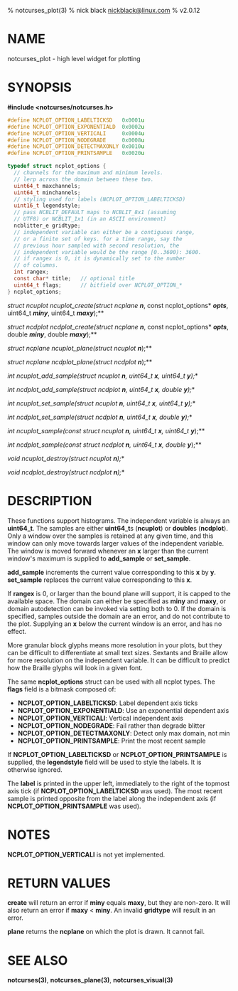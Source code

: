 % notcurses_plot(3)
% nick black <nickblack@linux.com>
% v2.0.12

# NAME

notcurses_plot - high level widget for plotting

# SYNOPSIS

**#include <notcurses/notcurses.h>**

```c
#define NCPLOT_OPTION_LABELTICKSD   0x0001u
#define NCPLOT_OPTION_EXPONENTIALD  0x0002u
#define NCPLOT_OPTION_VERTICALI     0x0004u
#define NCPLOT_OPTION_NODEGRADE     0x0008u
#define NCPLOT_OPTION_DETECTMAXONLY 0x0010u
#define NCPLOT_OPTION_PRINTSAMPLE   0x0020u

typedef struct ncplot_options {
  // channels for the maximum and minimum levels.
  // lerp across the domain between these two.
  uint64_t maxchannels;
  uint64_t minchannels;
  // styling used for labels (NCPLOT_OPTION_LABELTICKSD)
  uint16_t legendstyle;
  // pass NCBLIT_DEFAULT maps to NCBLIT_8x1 (assuming
  // UTF8) or NCBLIT_1x1 (in an ASCII environment)
  ncblitter_e gridtype;
  // independent variable can either be a contiguous range,
  // or a finite set of keys. for a time range, say the
  // previous hour sampled with second resolution, the
  // independent variable would be the range [0..3600): 3600.
  // if rangex is 0, it is dynamically set to the number
  // of columns.
  int rangex;
  const char* title;   // optional title
  uint64_t flags;      // bitfield over NCPLOT_OPTION_*
} ncplot_options;
```

**struct ncuplot* ncuplot_create(struct ncplane* ***n***, const ncplot_options* ***opts***, uint64_t ***miny***, uint64_t ***maxy***);**

**struct ncdplot* ncdplot_create(struct ncplane* ***n***, const ncplot_options* ***opts***, double ***miny***, double ***maxy***);**

**struct ncplane* ncuplot_plane(struct ncuplot* ***n***);**

**struct ncplane* ncdplot_plane(struct ncdplot* ***n***);**

**int ncuplot_add_sample(struct ncuplot* ***n***, uint64_t ***x***, uint64_t ***y***);**

**int ncdplot_add_sample(struct ncdplot* ***n***, uint64_t ***x***, double ***y***);**

**int ncuplot_set_sample(struct ncuplot* ***n***, uint64_t ***x***, uint64_t ***y***);**

**int ncdplot_set_sample(struct ncdplot* ***n***, uint64_t ***x***, double ***y***);**

**int ncuplot_sample(const struct ncuplot* ***n***, uint64_t ***x***, uint64_t* ***y***);**

**int ncdplot_sample(const struct ncdplot* ***n***, uint64_t ***x***, double* ***y***);**

**void ncuplot_destroy(struct ncuplot* ***n***);**

**void ncdplot_destroy(struct ncdplot* ***n***);**

# DESCRIPTION

These functions support histograms. The independent variable is always an
**uint64_t**. The samples are either **uint64_t**s (**ncuplot**) or **double**s
(**ncdplot**). Only a window over the samples is retained at any given time,
and this window can only move towards larger values of the independent
variable. The window is moved forward whenever an **x** larger than the current
window's maximum is supplied to **add_sample** or **set_sample**.

**add_sample** increments the current value corresponding to this **x** by
**y**. **set_sample** replaces the current value corresponding to this **x**.

If **rangex** is 0, or larger than the bound plane will support, it is capped
to the available space. The domain can either be specified as **miny** and
**maxy**, or domain autodetection can be invoked via setting both to 0. If the
domain is specified, samples outside the domain are an error, and do not
contribute to the plot. Supplying an **x** below the current window is an
error, and has no effect.

More granular block glyphs means more resolution in your plots, but they can
be difficult to differentiate at small text sizes. Sextants and Braille allow 
for more resolution on the independent variable. It can be difficult to predict
how the Braille glyphs will look in a given font.

The same **ncplot_options** struct can be used with all ncplot types. The
**flags** field is a bitmask composed of:

* **NCPLOT_OPTION_LABELTICKSD**: Label dependent axis ticks
* **NCPLOT_OPTION_EXPONENTIALD**: Use an exponential dependent axis
* **NCPLOT_OPTION_VERTICALI**: Vertical independent axis
* **NCPLOT_OPTION_NODEGRADE**: Fail rather than degrade blitter
* **NCPLOT_OPTION_DETECTMAXONLY**: Detect only max domain, not min
* **NCPLOT_OPTION_PRINTSAMPLE**: Print the most recent sample

If **NCPLOT_OPTION_LABELTICKSD** or **NCPLOT_OPTION_PRINTSAMPLE** is supplied,
the **legendstyle** field will be used to style the labels. It is otherwise
ignored.

The **label** is printed in the upper left, immediately to the right of the
topmost axis tick (if **NCPLOT_OPTION_LABELTICKSD** was used). The most
recent sample is printed opposite from the label along the independent axis
(if **NCPLOT_OPTION_PRINTSAMPLE** was used).

# NOTES

**NCPLOT_OPTION_VERTICALI** is not yet implemented.

# RETURN VALUES

**create** will return an error if **miny** equals **maxy**, but they are
non-zero. It will also return an error if **maxy** < **miny**. An invalid
**gridtype** will result in an error.

**plane** returns the **ncplane** on which the plot is drawn. It cannot fail.

# SEE ALSO

**notcurses(3)**,
**notcurses_plane(3)**,
**notcurses_visual(3)**
